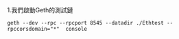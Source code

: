 1.我們啟動Geth的測試鏈

```
geth --dev --rpc --rpcport 8545 --datadir ./Ethtest --rpccorsdomain="*"  console
```



